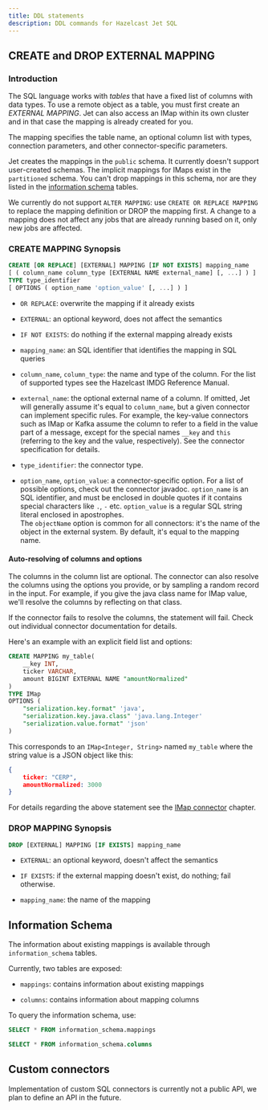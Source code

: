 ```yaml
---
title: DDL statements
description: DDL commands for Hazelcast Jet SQL
---
```


## CREATE and DROP EXTERNAL MAPPING

### Introduction

The SQL language works with _tables_ that have a fixed list of columns
with data types. To use a remote object as a table, you must first
create an _EXTERNAL MAPPING_. Jet can also access an IMap within its own
cluster and in that case the mapping is already created for you.

The mapping specifies the table name, an optional column list with
types, connection parameters, and other connector-specific parameters.

Jet creates the mappings in the `public` schema. It currently doesn't
support user-created schemas. The implicit mappings for IMaps exist in
the `partitioned` schema. You can't drop mappings in this schema, nor
are they listed in the [information schema](#information-schema) tables.

We currently do not support `ALTER MAPPING`: use `CREATE OR REPLACE
MAPPING` to replace the mapping definition or DROP the mapping first. A
change to a mapping does not affect any jobs that are already running
based on it, only new jobs are affected.

### CREATE MAPPING Synopsis

```sql
CREATE [OR REPLACE] [EXTERNAL] MAPPING [IF NOT EXISTS] mapping_name
[ ( column_name column_type [EXTERNAL NAME external_name] [, ...] ) ]
TYPE type_identifier
[ OPTIONS ( option_name 'option_value' [, ...] ) ]
```

- `OR REPLACE`: overwrite the mapping if it already exists

- `EXTERNAL`: an optional keyword, does not affect the semantics

- `IF NOT EXISTS`: do nothing if the external mapping already exists

- `mapping_name`: an SQL identifier that identifies the mapping in SQL
  queries

- `column_name`, `column_type`: the name and type of the column. For the
  list of supported types see the Hazelcast IMDG Reference Manual.

- `external_name`: the optional external name of a column. If omitted,
  Jet will generally assume it's equal to `column_name`, but a given
  connector can implement specific rules. For example, the key-value
  connectors such as IMap or Kafka assume the column to refer to a field
  in the value part of a message, except for the special names `__key`
  and `this` (referring to the key and the value, respectively). See the
  connector specification for details.

- `type_identifier`: the connector type.

- `option_name`, `option_value`: a connector-specific option. For a list
  of possible options, check out the connector javadoc. `option_name` is
  an SQL identifier, and must be enclosed in double quotes if it
  contains special characters like `.`, `-` etc. `option_value` is a
  regular SQL string literal enclosed in apostrophes.
  <br>The `objectName` option is common for all connectors: it's the name
  of the object in the external system. By default, it's equal to the
  mapping name.

#### Auto-resolving of columns and options

The columns in the column list are optional. The connector can also
resolve the columns using the options you provide, or by sampling a
random record in the input. For example, if you give the java class name
for IMap value, we'll resolve the columns by reflecting on that class.

If the connector fails to resolve the columns, the statement will fail.
Check out individual connector documentation for details.

Here's an example with an explicit field list and options:

```sql
CREATE MAPPING my_table(
    __key INT,
    ticker VARCHAR,
    amount BIGINT EXTERNAL NAME "amountNormalized"
)
TYPE IMap
OPTIONS (
    "serialization.key.format" 'java',
    "serialization.key.java.class" 'java.lang.Integer'
    "serialization.value.format" 'json'
)
```

This corresponds to an `IMap<Integer, String>` named `my_table` where
the string value is a JSON object like this:

```json
{
    ticker: "CERP",
    amountNormalized: 3000
}
```

For details regarding the above statement see the [IMap
connector](imap-connector.md) chapter.

### DROP MAPPING Synopsis

```sql
DROP [EXTERNAL] MAPPING [IF EXISTS] mapping_name
```

- `EXTERNAL`: an optional keyword, doesn't affect the semantics

- `IF EXISTS`: if the external mapping doesn't exist, do nothing; fail
  otherwise.

- `mapping_name`: the name of the mapping

## Information Schema

The information about existing mappings is available through
`information_schema` tables.

Currently, two tables are exposed:

- `mappings`: contains information about existing mappings

- `columns`: contains information about mapping columns

To query the information schema, use:

```sql
SELECT * FROM information_schema.mappings

SELECT * FROM information_schema.columns
```

## Custom connectors

Implementation of custom SQL connectors is currently not a public API,
we plan to define an API in the future.
